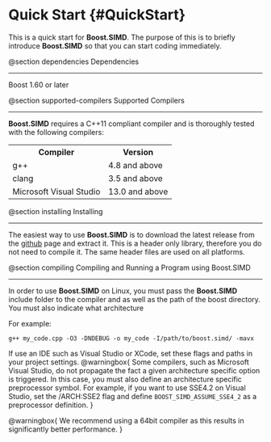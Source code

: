 Quick Start {#QuickStart}
=========

This is a quick start for **Boost.SIMD**. The purpose of this is to briefly introduce 
**Boost.SIMD** so that you can start coding immediately.

@section dependencies Dependencies

-------------------------------------

Boost 1.60 or later

@section supported-compilers Supported Compilers

-------------------------------------

**Boost.SIMD** requires a C++11 compliant compiler and is thoroughly tested with the following compilers:

<table align=center width=25% class="table-striped table-bordered">
<tr><th>Compiler                <th>Version        
<tr><td>g++                     <td>4.8 and above
<tr><td>clang                   <td>3.5 and above
<tr><td>Microsoft Visual Studio <td>13.0 and above
</table>

@section installing Installing

-------------------------------------

The easiest way to use **Boost.SIMD** is to download the latest release from the
<a href="https://github.com/NumScale/boost.simd/">github</a> page and extract it.
This is a header only library, therefore you do not need to compile it. The same
header files are used on all platforms.

@section compiling Compiling and Running a Program using Boost.SIMD

-------------------------------------

In order to use **Boost.SIMD** on Linux, you must pass the **Boost.SIMD** include 
folder to the compiler and as well as the path of the boost directory. You must
also indicate what architecture

For example:

`g++ my_code.cpp -O3 -DNDEBUG -o my_code -I/path/to/boost.simd/ -mavx`

If use an IDE such as Visual Studio or XCode, set these flags and paths in
your project settings. 
@warningbox{
Some compilers, such as Microsoft Visual Studio, do not propagate the fact a given architecture specific
option is triggered. In this case, you must also define an architecture specific preprocessor symbol.
For example, if you want to use SSE4.2 on Visual Studio, set the /ARCH:SSE2 flag and
define `BOOST_SIMD_ASSUME_SSE4_2` as a preprocessor definition.
}

@warningbox{
We recommend using a 64bit compiler as this results in significantly better
performance.
}
